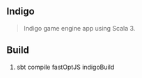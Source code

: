 Indigo
------
>Indigo game engine app using Scala 3.

Build
-----
1. sbt compile fastOptJS indigoBuild

